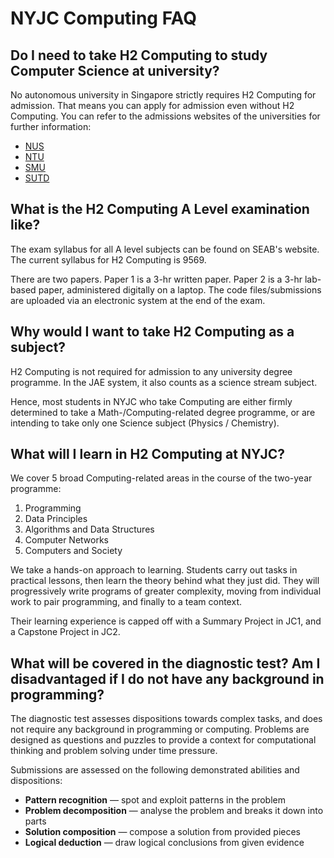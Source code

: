 # NYJC Computing FAQ

## Do I need to take H2 Computing to study Computer Science at university?

No autonomous university in Singapore strictly requires H2 Computing for admission. That means you can apply for admission even without H2 Computing.
You can refer to the admissions websites of the universities for further information:

- [NUS](https://www.join.comp.nus.edu.sg/apply)
- [NTU](https://www.ntu.edu.sg/admissions/undergraduate-programmes?listingKeyword=Computing&disciplines=engineering%7Cscience&programmelevels=single-degree%7Csingle-degree-with-2nd-major%7Cdouble-degree&programmetypes=all&page=1)
- [SMU](https://admissions.smu.edu.sg/admissions-requirements/singapore-cambridge-gce-levels)
- [SUTD](https://www.sutd.edu.sg/Admissions/Undergraduate/Application/Admission-Requirements/Singapore-Cambridge-GCE-A-Level)

## What is the H2 Computing A Level examination like?

The exam syllabus for all A level subjects can be found on SEAB's website. The current syllabus for H2 Computing is 9569.

There are two papers. Paper 1 is a 3-hr written paper. Paper 2 is a 3-hr lab-based paper, administered digitally on a laptop. The code files/submissions are uploaded via an electronic system at the end of the exam.

## Why would I want to take H2 Computing as a subject?

H2 Computing is not required for admission to any university degree programme. In the JAE system, it also counts as a science stream subject.

Hence, most students in NYJC who take Computing are either firmly determined to take a Math-/Computing-related degree programme, or are intending to take only one Science subject (Physics / Chemistry).

## What will I learn in H2 Computing at NYJC?

We cover 5 broad Computing-related areas in the course of the two-year programme:

1. Programming
2. Data Principles
3. Algorithms and Data Structures
4. Computer Networks
5. Computers and Society

We take a hands-on approach to learning. Students carry out tasks in practical lessons, then learn the theory behind what they just did. They will progressively write programs of greater complexity, moving from individual work to pair programming, and finally to a team context.

Their learning experience is capped off with a Summary Project in JC1, and a Capstone Project in JC2.

## What will be covered in the diagnostic test? Am I disadvantaged if I do not have any background in programming?

The diagnostic test assesses dispositions towards complex tasks, and does not require any background in programming or computing. Problems are designed as questions and puzzles to provide a context for computational thinking and problem solving under time pressure.

Submissions are assessed on the following demonstrated abilities and dispositions:

- **Pattern recognition** — spot and exploit patterns in the problem
- **Problem decomposition** — analyse the problem and breaks it down into parts
- **Solution composition** — compose a solution from provided pieces
- **Logical deduction** — draw logical conclusions from given evidence


